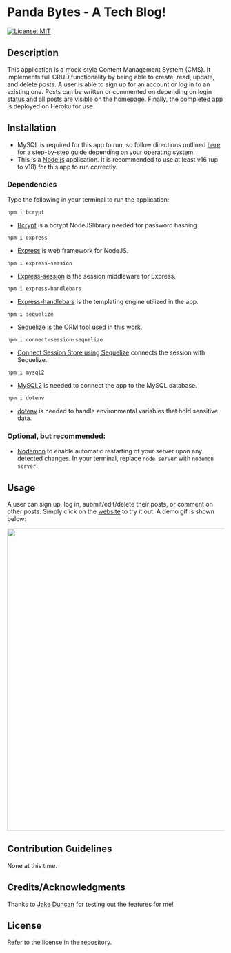 # Panda Bytes - A Tech Blog!

[![License: MIT](https://img.shields.io/badge/License-MIT-yellow.svg)](https://opensource.org/licenses/MIT)

## Description

This application is a mock-style Content Management System (CMS). It implements full CRUD functionality by being able to create, read, update, and delete posts. A user is able to sign up for an account or log in to an existing one. Posts can be written or commented on depending on login status and all posts are visible on the homepage. Finally, the completed app is deployed on Heroku for use.

## Installation

- MySQL is required for this app to run, so follow directions outlined [here](https://coding-boot-camp.github.io/full-stack/mysql/mysql-installation-guide) for a step-by-step guide depending on your operating system.
- This is a [Node.js](https://nodejs.org/en) application. It is recommended to use at least v16 (up to v18) for this app to run correctly.

### Dependencies

Type the following in your terminal to run the application:

`npm i bcrypt`

- [Bcrypt](https://www.npmjs.com/package/bcrypt) is a bcrypt NodeJSlibrary needed for password hashing.

`npm i express`

- [Express](https://expressjs.com/) is web framework for NodeJS.

`npm i express-session`

- [Express-session](https://www.npmjs.com/package/express-session) is the session middleware for Express.

`npm i express-handlebars`

- [Express-handlebars](https://www.npmjs.com/package/express-handlebars) is the templating engine utilized in the app.

`npm i sequelize`

- [Sequelize](https://sequelize.org/) is the ORM tool used in this work.

`npm i connect-session-sequelize`

- [Connect Session Store using Sequelize](https://www.npmjs.com/package/connect-session-sequelize) connects the session with Sequelize.

`npm i mysql2`

- [MySQL2](https://www.npmjs.com/package/mysql2) is needed to connect the app to the MySQL database.

`npm i dotenv`

- [dotenv](https://www.npmjs.com/package/dotenv) is needed to handle environmental variables that hold sensitive data.

### Optional, but recommended:

- [Nodemon](https://nodemon.io/) to enable automatic restarting of your server upon any detected changes. In your terminal, replace `node server` with `nodemon server`.

## Usage

A user can sign up, log in, submit/edit/delete their posts, or comment on other posts. Simply click on the [website](https://panda-bytes-blog-2c69ca0b6d05.herokuapp.com/) to try it out. A demo gif is shown below:

<img src="https://github.com/myrojoylee/panda-bytes-blog/blob/main/public/css/assets/panda-bytes-blog-demo.gif" width = "700" />

## Contribution Guidelines

None at this time.

## Credits/Acknowledgments

Thanks to [Jake Duncan](https://github.com/jjsdunc88) for testing out the features for me!

## License

Refer to the license in the repository.
